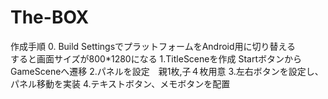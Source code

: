 # The-BOX

作成手順
0. Build SettingsでプラットフォームをAndroid用に切り替える  
すると画面サイズが800*1280になる
1.TitleSceneを作成
  StartボタンからGameSceneへ遷移
2.パネルを設定　親1枚,子４枚用意
3.左右ボタンを設定し、パネル移動を実装
4.テキストボタン、メモボタンを配置
